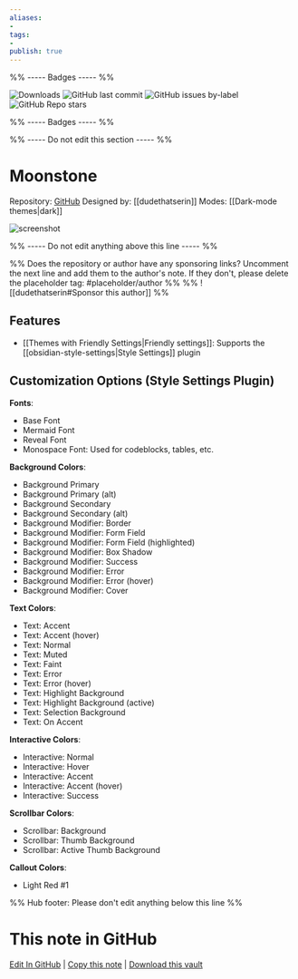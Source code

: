 ```yaml
---
aliases:
- 
tags: 
- 
publish: true
---
```


%% ----- Badges ----- %%

![Downloads](https://img.shields.io/badge/downloads-154-573E7A?style=for-the-badge&logo=)
![GitHub last commit](https://img.shields.io/github/last-commit/dudethatserin/moonstone?color=573E7A&label=last%20update&logo=github&style=for-the-badge)
![GitHub issues by-label](https://img.shields.io/github/issues/dudethatserin/moonstone/help%20wanted?color=573E7A&logo=github&style=for-the-badge) 
![GitHub Repo stars](https://img.shields.io/github/stars/dudethatserin/moonstone?color=573E7A&logo=github&style=for-the-badge)

%% ----- Badges ----- %%

%% ----- Do not edit this section ----- %%

# Moonstone

Repository: [GitHub](https://github.com/dudethatserin/moonstone)
Designed by: [[dudethatserin]]
Modes: [[Dark-mode themes|dark]]



![screenshot](https://github.com/dudethatserin/moonstone/raw/HEAD/screenshot.png)

%% ----- Do not edit anything above this line ----- %% 

%% Does the repository or author have any sponsoring links? Uncomment the next line and add them to the author's note. If they don't, please delete the placeholder tag: #placeholder/author %%
%% ![[dudethatserin#Sponsor this author]] %%


## Features

- [[Themes with Friendly Settings|Friendly settings]]: Supports the [[obsidian-style-settings|Style Settings]] plugin

## Customization Options (Style Settings Plugin) 

**Fonts**: 
- Base Font
- Mermaid Font
- Reveal Font
- Monospace Font: Used for codeblocks, tables, etc.

**Background Colors**: 
- Background Primary
- Background Primary (alt)
- Background Secondary
- Background Secondary (alt)
- Background Modifier: Border
- Background Modifier: Form Field
- Background Modifier: Form Field (highlighted)
- Background Modifier: Box Shadow
- Background Modifier: Success
- Background Modifier: Error
- Background Modifier: Error (hover)
- Background Modifier: Cover

**Text Colors**: 
- Text: Accent
- Text: Accent (hover)
- Text: Normal
- Text: Muted
- Text: Faint
- Text: Error
- Text: Error (hover)
- Text: Highlight Background
- Text: Highlight Background (active)
- Text: Selection Background
- Text: On Accent

**Interactive Colors**: 
- Interactive: Normal
- Interactive: Hover
- Interactive: Accent
- Interactive: Accent (hover)
- Interactive: Success

**Scrollbar Colors**: 
- Scrollbar: Background
- Scrollbar: Thumb Background
- Scrollbar: Active Thumb Background

**Callout Colors**: 
- Light Red #1


%% Hub footer: Please don't edit anything below this line %%

# This note in GitHub

<span class="git-footer">[Edit In GitHub](https://github.dev/obsidian-community/obsidian-hub/blob/main/02%20-%20Community%20Expansions/02.05%20All%20Community%20Expansions/Themes/Moonstone.md "git-hub-edit-note") | [Copy this note](https://raw.githubusercontent.com/obsidian-community/obsidian-hub/main/02%20-%20Community%20Expansions/02.05%20All%20Community%20Expansions/Themes/Moonstone.md "git-hub-copy-note") | [Download this vault](https://github.com/obsidian-community/obsidian-hub/archive/refs/heads/main.zip "git-hub-download-vault") </span>
